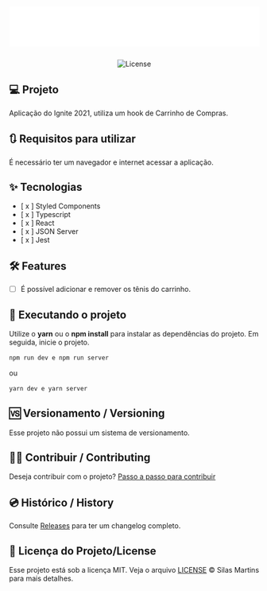 <h1 align="center"> 
  <img alt="RocketShoes" height="80" title="RocketShoes" src="./src/assets/images/logo.svg" />
</h1>

<p align="center">
  <img alt="License" src="https://img.shields.io/github/license/silasfmartins/RocketShoes-Ignite2021-Desafio3">
</p>

## 💻 Projeto
Aplicação do Ignite 2021, utiliza um hook de Carrinho de Compras.


## 🔃 Requisitos para utilizar

É necessário ter um navegador e internet acessar a aplicação.

## ✨ Tecnologias

-   [ x ] Styled Components
-   [ x ] Typescript
-   [ x ] React
-   [ x ] JSON Server
-   [ x ] Jest

## :hammer_and_wrench: Features 

-   [ ] É possível adicionar e remover os tênis do carrinho.

## 📲 Executando o projeto

Utilize o **yarn** ou o **npm install** para instalar as dependências do projeto.
Em seguida, inicie o projeto.

```cl
npm run dev e npm run server
```
ou 
```cl
yarn dev e yarn server
```


## 🆚 Versionamento / Versioning

Esse projeto não possui um sistema de versionamento.

## 👨‍💻 Contribuir / Contributing

Deseja contribuir com o projeto? [Passo a passo para contribuir](https://github.com/silasfmartins/RocketShoes-Ignite2021-Desafio3/blob/master/Contributing.md)

## 💿 Histórico / History

Consulte [Releases](https://github.com/silasfmartins/RocketShoes-Ignite2021-Desafio3/releases) para ter um changelog completo.

## 📄 Licença do Projeto/License

Esse projeto está sob a licença MIT. Veja o arquivo [LICENSE](https://github.com/silasfmartins/RocketShoes-Ignite2021-Desafio3/blob/main/LICENSE) © Silas Martins para mais detalhes.